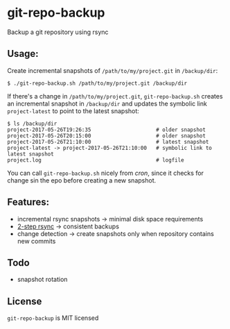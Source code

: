# git-repo-backup
Backup a git repository using rsync

## Usage:

Create incremental snapshots of `/path/to/my/project.git` in `/backup/dir`:

```
$ ./git-repo-backup.sh /path/to/my/project.git /backup/dir
```

If there's a change in `/path/to/my/project.git`, `git-repo-backup.sh` creates an incremental snapshot in `/backup/dir` and updates the symbolic link `project-latest` to point to the latest snapshot:

```
$ ls /backup/dir
project-2017-05-26T19:26:35                     # older snapshot
project-2017-05-26T20:15:00                     # older snapshot
project-2017-05-26T21:10:00                     # latest snapshot
project-latest -> project-2017-05-26T21:10:00   # symbolic link to latest snapshot
project.log                                     # logfile
```

You can call `git-repo-backup.sh` nicely from *cron*, since it checks for change sin the epo before creating a new snapshot.

## Features:

- incremental rsync snapshots -> minimal disk space requirements
- [2-step rsync](https://git.seveas.net/how-to-back-up-a-git-repository.html) -> consistent backups
- change detection -> create snapshots only when repository contains new commits

## Todo

- snapshot rotation

## License

`git-repo-backup` is MIT licensed
